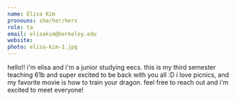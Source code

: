 ```yaml
---
name: Elisa Kim
pronouns: she/her/hers
role: ta
email: elisakim@berkeley.edu
website: 
photo: elisa-kim-1.jpg
---
```


hello!! i'm elisa and i'm a junior studying eecs. this is my third semester teaching 61b and super excited to be back with you all :D i love picnics, and my favorite movie is how to train your dragon. feel free to reach out and i'm excited to meet everyone!